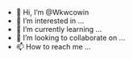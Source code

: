 - 👋 Hi, I’m @Wkwcowin
- 👀 I’m interested in ...
- 🌱 I’m currently learning ...
- 💞️ I’m looking to collaborate on ...
- 📫 How to reach me ...

<!---
Wkwcowin/Wkwcowin is a ✨ special ✨ repository because its `README.md` (this file) appears on your GitHub profile.
You can click the Preview link to take a look at your changes.
--->
